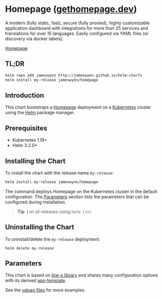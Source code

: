 # Homepage ([gethomepage.dev](https://gethomepage.dev/))

A modern (fully static, fast), secure (fully proxied), highly customizable application dashboard with integrations for more than 25 services and translations for over 15 languages. Easily configured via YAML files (or discovery via docker labels).

[Homepage](https://github.com/gethomepage/homepage)

## TL;DR

```bash
helm repo add jameswynn http://jameswynn.github.io/helm-charts
helm install my-release jameswynn/homepage
```

## Introduction

This chart bootstraps a [Homepage](https://github.com/gethomepage/homepage) deployment on a [Kubernetes](https://kubernetes.io) cluster using the [Helm](https://helm.sh) package manager.

## Prerequisites

- Kubernetes 1.19+
- Helm 3.2.0+

## Installing the Chart

To install the chart with the release name `my-release`:

```bash
helm install my-release jameswynn/homepage
```

The command deploys Homepage on the Kubernetes cluster in the default configuration. The [Parameters](#parameters) section lists the parameters that can be configured during installation.

> **Tip**: List all releases using `helm list`

## Uninstalling the Chart

To uninstall/delete the `my-release` deployment:

```console
helm delete my-release
```

## Parameters

This chart is based on [bjw-s library](https://bjw-s.github.io/helm-charts/docs/common-library/introduction/) and
shares many configuration options with its derived [app-template](https://bjw-s.github.io/helm-charts/docs/app-template/introduction/).

See the [values files](values.yaml) for more examples.

